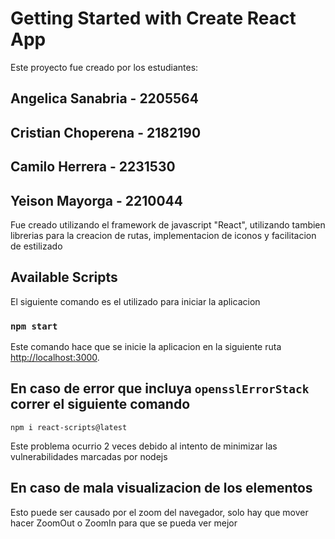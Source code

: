 # Getting Started with Create React App

Este proyecto fue creado por los estudiantes: 
## Angelica Sanabria - 2205564
## Cristian Choperena - 2182190
## Camilo Herrera - 2231530
## Yeison Mayorga - 2210044

Fue creado utilizando el framework de javascript "React", utilizando tambien librerias para la creacion de rutas, implementacion de iconos y facilitacion de estilizado

## Available Scripts

El siguiente comando es el utilizado para iniciar la aplicacion

### `npm start`

Este comando hace que se inicie la aplicacion en la siguiente ruta
[http://localhost:3000](http://localhost:3000).

## En caso de error que incluya `opensslErrorStack` correr el siguiente comando

`npm i react-scripts@latest`

Este problema ocurrio 2 veces debido al intento de minimizar las vulnerabilidades marcadas por nodejs

## En caso de mala visualizacion de los elementos
Esto puede ser causado por el zoom del navegador, solo hay que mover hacer ZoomOut o ZoomIn para que se pueda ver mejor
